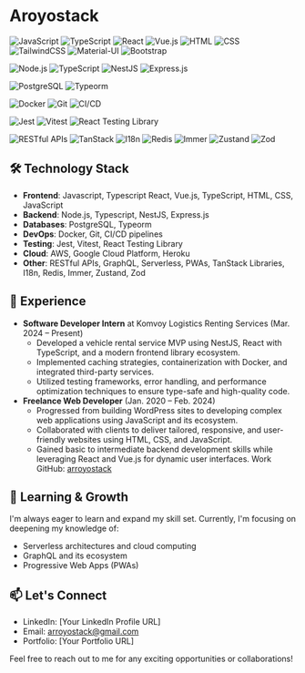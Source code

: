 # Aroyostack

![JavaScript](https://img.shields.io/badge/-JavaScript-black?style=flat-square&logo=javascript)
![TypeScript](https://img.shields.io/badge/-TypeScript-007ACC?style=flat-square&logo=typescript)
![React](https://img.shields.io/badge/-React-black?style=flat-square&logo=react)
![Vue.js](https://img.shields.io/badge/-Vue.js-4FC08D?style=flat-square&logo=vue.js&logoColor=white)
![HTML](https://img.shields.io/badge/-HTML-E34F26?style=flat-square&logo=html5&logoColor=white)
![CSS](https://img.shields.io/badge/-CSS-1572B6?style=flat-square&logo=css3)
![TailwindCSS](https://img.shields.io/badge/-TailwindCSS-38B2AC?style=flat-square&logo=tailwind-css&logoColor=white)
![Material-UI](https://img.shields.io/badge/-Material--UI-0081CB?style=flat-square&logo=material-ui)
![Bootstrap](https://img.shields.io/badge/-Bootstrap-7952B3?style=flat-square&logo=bootstrap&logoColor=white)


![Node.js](https://img.shields.io/badge/-Node.js-339933?style=flat-square&logo=node.js&logoColor=white)
![TypeScript](https://img.shields.io/badge/-TypeScript-007ACC?style=flat-square&logo=typescript)
![NestJS](https://img.shields.io/badge/-NestJS-E0234E?style=flat-square&logo=nestjs&logoColor=white)
![Express.js](https://img.shields.io/badge/-Express.js-000000?style=flat-square&logo=express)


![PostgreSQL](https://img.shields.io/badge/-PostgreSQL-336791?style=flat-square&logo=postgresql)
![Typeorm](https://img.shields.io/badge/-Typeorm-black?style=flat-square&logo=typeorm)
 
![Docker](https://img.shields.io/badge/-Docker-2496ED?style=flat-square&logo=docker&logoColor=white)
![Git](https://img.shields.io/badge/-Git-F05032?style=flat-square&logo=git&logoColor=white)
![CI/CD](https://img.shields.io/badge/-CI%2FCD-ED8B00?style=flat-square)

![Jest](https://img.shields.io/badge/-Jest-C21325?style=flat-square&logo=jest&logoColor=white)
![Vitest](https://img.shields.io/badge/-Vitest-4FC08D?style=flat-square)
![React Testing Library](https://img.shields.io/badge/-React%20Testing%20Library-61DAFB?style=flat-square&logo=react&logoColor=black)

![RESTful APIs](https://img.shields.io/badge/-RESTful%20APIs-8B8B8B?style=flat-square)
![TanStack](https://img.shields.io/badge/-TanStack-ED8B00?style=flat-square)
![I18n](https://img.shields.io/badge/-I18n-007ACC?style=flat-square)
![Redis](https://img.shields.io/badge/-Redis-DC382D?style=flat-square&logo=redis&logoColor=white)
![Immer](https://img.shields.io/badge/-Immer-5A0FC8?style=flat-square)
![Zustand](https://img.shields.io/badge/-Zustand-ED8B00?style=flat-square)
![Zod](https://img.shields.io/badge/-Zod-007ACC?style=flat-square)

## **🛠️ Technology Stack**

- **Frontend**: Javascript, Typescript  React, Vue.js, TypeScript, HTML, CSS, JavaScript
- **Backend**: Node.js, Typescript, NestJS, Express.js
- **Databases**:  PostgreSQL, Typeorm
- **DevOps**: Docker, Git, CI/CD pipelines
- **Testing**: Jest, Vitest, React Testing Library
- **Cloud**: AWS, Google Cloud Platform, Heroku
- **Other**: RESTful APIs, GraphQL, Serverless, PWAs, TanStack Libraries, I18n, Redis, Immer, Zustand, Zod



## **💼 Experience**

- **Software Developer Intern** at Komvoy Logistics Renting Services (Mar. 2024 – Present)
    - Developed a vehicle rental service MVP using NestJS, React with TypeScript, and a modern frontend library ecosystem.
    - Implemented caching strategies, containerization with Docker, and integrated third-party services.
    - Utilized testing frameworks, error handling, and performance optimization techniques to ensure type-safe and high-quality code.
- **Freelance Web Developer** (Jan. 2020 – Feb. 2024)
    - Progressed from building WordPress sites to developing complex web applications using JavaScript and its ecosystem.
    - Collaborated with clients to deliver tailored, responsive, and user-friendly websites using HTML, CSS, and JavaScript.
    - Gained basic to intermediate backend development skills while leveraging React and Vue.js for dynamic user interfaces.
  Work GitHub: [arroyostack](https://github.com/elhadj-Komvoy)


## **🌱 Learning & Growth**

I'm always eager to learn and expand my skill set. Currently, I'm focusing on deepening my knowledge of:

- Serverless architectures and cloud computing
- GraphQL and its ecosystem
- Progressive Web Apps (PWAs)

## **📫 Let's Connect**

- LinkedIn: [Your LinkedIn Profile URL]
- Email: arroyostack@gmail.com
- Portfolio: [Your Portfolio URL]

Feel free to reach out to me for any exciting opportunities or collaborations!

